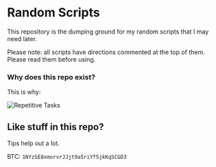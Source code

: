 # Random Scripts

This repository is the dumping ground for my random scripts that I may need later.

Please note: all scripts have directions commented at the top of them. Please read them before using.

### Why does this repo exist?

This is why:

![Repetitive Tasks](http://i.destroy.tokyo/Repetitive-Tasks.png)

## Like stuff in this repo?

Tips help out a lot.

BTC: `1NYzSE8xmorvrJJjt9a5riYf5jkKqSCGD3`

